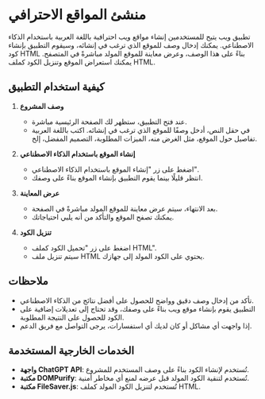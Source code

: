 # منشئ المواقع الاحترافي

تطبيق ويب يتيح للمستخدمين إنشاء مواقع ويب احترافية باللغة العربية باستخدام الذكاء الاصطناعي. يمكنك إدخال وصف للموقع الذي ترغب في إنشائه، وسيقوم التطبيق بإنشاء كود HTML بناءً على هذا الوصف، وعرض معاينة للموقع المولد مباشرةً في المتصفح. يمكنك استعراض الموقع وتنزيل الكود كملف HTML.

## كيفية استخدام التطبيق

1. **وصف المشروع**
   - عند فتح التطبيق، ستظهر لك الصفحة الرئيسية مباشرة.
   - في حقل النص، أدخل وصفًا للموقع الذي ترغب في إنشائه. اكتب باللغة العربية تفاصيل حول الموقع، مثل الغرض منه، الميزات المطلوبة، التصميم المفضل، إلخ.

2. **إنشاء الموقع باستخدام الذكاء الاصطناعي**
   - اضغط على زر "إنشاء الموقع باستخدام الذكاء الاصطناعي".
   - انتظر قليلًا بينما يقوم التطبيق بإنشاء الموقع بناءً على وصفك.

3. **عرض المعاينة**
   - بعد الانتهاء، سيتم عرض معاينة للموقع المولد مباشرةً في الصفحة.
   - يمكنك تصفح الموقع والتأكد من أنه يلبي احتياجاتك.

4. **تنزيل الكود**
   - اضغط على زر "تحميل الكود كملف HTML".
   - سيتم تنزيل ملف HTML يحتوي على الكود المولد إلى جهازك.

## ملاحظات

- تأكد من إدخال وصف دقيق وواضح للحصول على أفضل نتائج من الذكاء الاصطناعي.
- التطبيق يقوم بإنشاء موقع ويب بناءً على وصفك، وقد تحتاج إلى تعديلات إضافية على الكود للحصول على النتيجة المطلوبة.
- إذا واجهت أي مشاكل أو كان لديك أي استفسارات، يرجى التواصل مع فريق الدعم.

## الخدمات الخارجية المستخدمة

- **واجهة ChatGPT API**: تُستخدم لإنشاء الكود بناءً على وصف المستخدم للمشروع.
- **مكتبة DOMPurify**: تُستخدم لتنقية الكود المولد قبل عرضه لمنع أي مخاطر أمنية.
- **مكتبة FileSaver.js**: تُستخدم لتنزيل الكود المولد كملف HTML.
